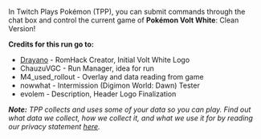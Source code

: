 In Twitch Plays Pokémon (TPP), you can submit commands through the chat box and control the current game of **Pokémon Volt White**: Clean Version!

**Credits for this run go to:**
- [Drayano](https://gbatemp.net/threads/pokemon-blaze-black-pokemon-volt-white.286850/) - RomHack Creator, Initial Volt White Logo
- ChauzuVGC - Run Manager, idea for run
- M4_used_rollout - Overlay and data reading from game
- nowwhat - Intermission (Digimon World: Dawn) Tester
- evolem - Description, Header Logo Finalization

***Note:** TPP collects and uses some of your data so you can play. Find out what data we collect, how we collect it, and what we use it for by reading our privacy statement [here](https://github.com/TwitchPlaysPokemon/tpp-streamdocs/blob/master/privacy/privacy-statement.md).*
